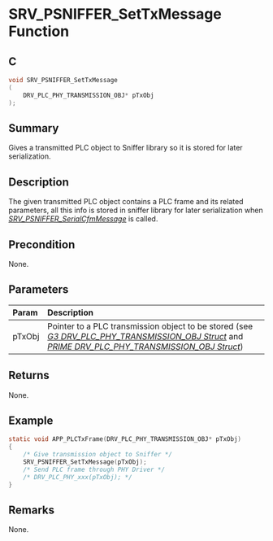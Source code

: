 # SRV_PSNIFFER_SetTxMessage Function

## C

```c
void SRV_PSNIFFER_SetTxMessage
(
    DRV_PLC_PHY_TRANSMISSION_OBJ* pTxObj
);
```

## Summary

Gives a transmitted PLC object to Sniffer library so it is stored for later serialization.

## Description

The given transmitted PLC object contains a PLC frame and its related parameters, all this info is stored in sniffer library for later serialization when [*SRV_PSNIFFER_SerialCfmMessage*](GUID-1D2064DA-2F59-46DC-8B62-9D61B1B299DD.html) is called.

## Precondition

None.

## Parameters

| Param | Description |
|:----- |:----------- |
| pTxObj | Pointer to a PLC transmission object to be stored (see [*G3 DRV_PLC_PHY_TRANSMISSION_OBJ Struct*](GUID-C351E8B0-8A8B-4006-89E0-3DE133B33D5E.html) and [*PRIME DRV_PLC_PHY_TRANSMISSION_OBJ Struct*](GUID-D6A8F4B2-ABF8-4BB2-B38F-28A4A20CA152.html)) |

## Returns

None.

## Example

```c
static void APP_PLCTxFrame(DRV_PLC_PHY_TRANSMISSION_OBJ* pTxObj)
{
    /* Give transmission object to Sniffer */
    SRV_PSNIFFER_SetTxMessage(pTxObj);
    /* Send PLC frame through PHY Driver */
    /* DRV_PLC_PHY_xxx(pTxObj); */
}
```

## Remarks

None.
